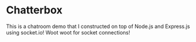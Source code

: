 # Chatterbox

This is a chatroom demo that I constructed on top of Node.js and Express.js using socket.io! Woot woot for socket connections!